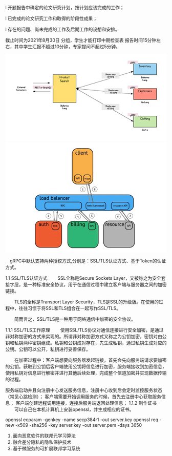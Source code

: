 
l  开题报告中确定的论文研究计划，按计划应该完成的工作；

l  已完成的论文研究工作和取得的阶段性成果；

l  存在的问题、尚未完成的工作及后期工作的设想和安排。


截止时间为2021年8月30日
分组，学生才能打印中期检查表
报告时间15分钟左右，其中学生汇报不超过10分钟，专家提问不超过5分钟。


![](image/2021-08-24-19-31-58.png)
![](image/2021-08-24-19-24-32.png)

　gRPC中默认支持两种授权方式,分别是：SSL/TLS认证方式、基于Token的认证方式。

1.1 SSL/TLS认证方式
　　SSL全称是Secure Sockets Layer，又被称之为安全套接字层，是一种标准安全协议，用于在通信过程中建立客户端与服务器之间的加密链接。

　　TLS的全称是Transport Layer Security，TLS是SSL的升级版。在使用的过程中，往往习惯于将SSL和TLS组合在一起写作SSL/TLS。

　　简而言之，SSL/TLS是一种用于网络通信中加密的安全协议。

1.1.1 SSL/TLS工作原理
　　使用SSL/TLS协议对通信连接进行安全加密，是通过非对称加密的方式来实现的。所谓非对称加密方式又称之为公钥加密，密钥对由公钥和私钥两种密钥组成。私钥和公钥成对存在，先生成私钥，通过私钥生成对应的公钥。公钥可以公开，私钥进行妥善保存。

　　在加密过程中：客户端想要向服务器发起链接，首先会先向服务端请求要加密的公钥。获取到公钥后客户端使用公钥将信息进行加密，服务端接收到加密信息，使用私钥对信息进行解密并进行其他后续处理，完成整个信道加密并实现数据传输的过程。


服务端启动并且向注册中心发送服务信息，注册中心收到后会定时监控服务状态（常见心跳检测）；
客户端需要开始调用服务的时候，首先去注册中心获取服务信息；
客户端创建远程调用连接，连接后服务端返回处理信息；
1.1.2 制作证书
　　可以自己在本机计算机上安装openssl，并生成相应的证书。

openssl ecparam -genkey -name secp384r1 -out server.key
openssl req -new -x509 -sha256 -key server.key -out server.pem -days 3650

1. 面向恶意软件的联邦元学习算法
2. 融合差分隐私的隐私保护技术
3. 基于微服务的可扩展联邦学习系统